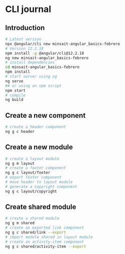 # CLI journal

## Introduction

```bash
# Latest version
npx @angular/cli new minsait-angular_basics-febrero
# Version 12.2.18
npm install -g @angular/cli@12.2.18
ng new minsait-angular_basics-febrero
# install dependencies
cd minsait-angular_basics-febrero
npm install
# start server using ng
ng serve
## or using an npm script
npm start
# compile
ng build
```

## Create a new component

```bash
# create a header component
ng g c header
```

## Create a new module

```bash
# create a layout module
ng g m layout
# create a footer component
ng g c layout/footer
# export footer component
# move header to layout module
# generate a copyright component
ng g c layout/copyright
```

## Create shared module

```bash
# create a shared module
ng g m shared
# create an exported link component
ng g c shared/link --export
# import module shared in layout module
# create an activity-item component
ng g c shared/activity-item --export
```

